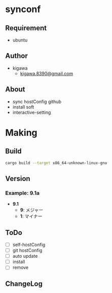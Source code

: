 # synconf

## Requirement

* ubuntu

## Author

* kigawa
    * kigawa.8390@gmail.com

## About

* sync hostConfig github
* install soft
* interactive-setting

# Making

## Build

```bash
cargo build --target x86_64-unknown-linux-gnu
```

## Version

### Example: 9.1a

* **9.1**
    * **9**: メジャー
    * **1**: マイナー

## ToDo

* [ ] self-hostConfig
* [ ] git hostConfig
* [ ] auto update
* [ ] install
* [ ] remove

## ChangeLog